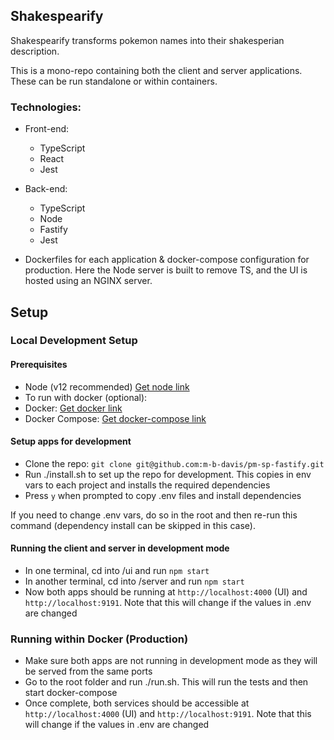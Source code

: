 ## Shakespearify

Shakespearify transforms pokemon names into their shakesperian description.

This is a mono-repo containing both the client and server applications. These can be run standalone or within containers.

### Technologies:
 - Front-end:
   - TypeScript
   - React
   - Jest

 - Back-end:
   - TypeScript
   - Node
   - Fastify
   - Jest

- Dockerfiles for each application & docker-compose configuration for production. Here the Node server is built to remove TS, and the UI is hosted using an NGINX server.

## Setup

### Local Development Setup

#### Prerequisites
 - Node (v12 recommended) [Get node link](https://nodejs.org/en/ "Get Node")
 - To run with docker (optional):
  - Docker:  [Get docker link](https://docs.docker.com/get-docker/ "Get Docker") 
  - Docker Compose: [Get docker-compose link](https://docs.docker.com/compose/install/ "Get Docker Compose") 

#### Setup apps for development
 - Clone the repo: `git clone git@github.com:m-b-davis/pm-sp-fastify.git`
 - Run ./install.sh to set up the repo for development. This copies in env vars to each project and installs the required dependencies
 - Press `y` when prompted to copy .env files and install dependencies

If you need to change .env vars, do so in the root and then re-run this command (dependency install can be skipped in this case).

#### Running the client and server in development mode
 - In one terminal, cd into /ui and run `npm start`
 - In another terminal, cd into /server and run `npm start`
 - Now both apps should be running at `http://localhost:4000` (UI) and `http://localhost:9191`. Note that this will change if the values in .env are changed

### Running within Docker (Production)
 - Make sure both apps are not running in development mode as they will be served from the same ports
 - Go to the root folder and run ./run.sh. This will run the tests and then start docker-compose
 - Once complete, both services should be accessible at `http://localhost:4000` (UI) and `http://localhost:9191`. Note that this will change if the values in .env are changed
